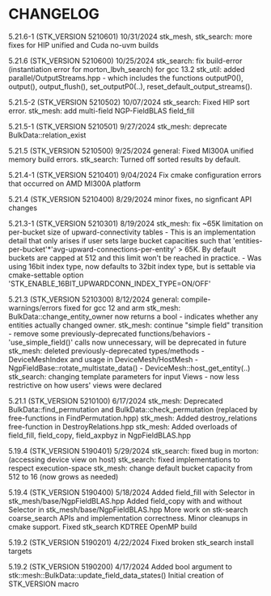 # CHANGELOG

5.21.6-1 (STK_VERSION 5210601) 10/31/2024
  stk_mesh, stk_search: more fixes for HIP unified and Cuda no-uvm builds

5.21.6 (STK_VERSION 5210600) 10/25/2024
  stk_search: fix build-error (instantiation error for morton_lbvh_search) for gcc 13.2
  stk_util: added parallel/OutputStreams.hpp
    - which includes the functions outputP0(), output(), output_flush(), set_outputP0(..), reset_default_output_streams().

5.21.5-2 (STK_VERSION 5210502) 10/07/2024
  stk_search: Fixed HIP sort error.
  stk_mesh: add multi-field NGP-FieldBLAS field_fill

5.21.5-1 (STK_VERSION 5210501) 9/27/2024
  stk_mesh: deprecate BulkData::relation_exist

5.21.5 (STK_VERSION 5210500) 9/25/2024
   general: Fixed MI300A unified memory build errors.
   stk_search: Turned off sorted results by default.

5.21.4-1 (STK_VERSION 5210401) 9/04/2024
   Fix cmake configuration errors that occurred on AMD MI300A platform

5.21.4 (STK_VERSION 5210400) 8/29/2024
   minor fixes, no signficant API changes

5.21.3-1 (STK_VERSION 5210301) 8/19/2024
   stk_mesh: fix ~65K limitation on per-bucket size of upward-connectivity tables
    - This is an implementation detail that only arises if user sets large bucket
      capacities such that 'entities-per-bucket'*'avg-upward-connections-per-entity' > 65K.
      By default buckets are capped at 512 and this limit won't be reached in practice.
      - Was using 16bit index type, now defaults to 32bit index type, but is settable
        via cmake-settable option 'STK_ENABLE_16BIT_UPWARDCONN_INDEX_TYPE=ON/OFF'

5.21.3 (STK_VERSION 5210300) 8/12/2024
   general: compile-warnings/errors fixed for gcc 12 and arm
   stk_mesh: BulkData::change_entity_owner now returns a bool
    - indicates whether any entities actually changed owner.
   stk_mesh: continue "simple field" transition
    - remove some previously-deprecated functions/behaviors
    - 'use_simple_field()' calls now unnecessary, will be deprecated in future
   stk_mesh: deleted previously-deprecated types/methods
    - DeviceMeshIndex and usage in DeviceMesh/HostMesh
    - NgpFieldBase::rotate_multistate_data()
    - DeviceMesh::host_get_entity(..)
   stk_search: changing template parameters for input Views
    - now less restrictive on how users' views were declared

5.21.1 (STK_VERSION 5210100) 6/17/2024
   stk_mesh: Deprecated BulkData::find_permutation and BulkData::check_permutation
             (replaced by free-functions in FindPermutation.hpp)
   stk_mesh: Added destroy_relations free-function in DestroyRelations.hpp
   stk_mesh: Added overloads of field_fill, field_copy, field_axpbyz in NgpFieldBLAS.hpp

5.19.4 (STK_VERSION 5190401) 5/29/2024
   stk_search: fixed bug in morton: (accessing device view on host)
   stk_search: fixed implementations to respect execution-space
   stk_mesh: change default bucket capacity from 512 to 16 (now grows as needed)

5.19.4 (STK_VERSION 5190400) 5/18/2024
   Added field_fill with Selector in stk_mesh/base/NgpFieldBLAS.hpp
   Added field_copy with and without Selector in stk_mesh/base/NgpFieldBLAS.hpp
   More work on stk-search coarse_search APIs and implementation correctness.
   Minor cleanups in cmake support.
   Fixed stk_search KDTREE OpenMP build

5.19.2 (STK_VERSION 5190201) 4/22/2024
   Fixed broken stk_search install targets

5.19.2 (STK_VERSION 5190200) 4/17/2024
   Added bool argument to stk::mesh::BulkData::update_field_data_states()
   Initial creation of STK_VERSION macro

